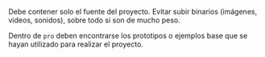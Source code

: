 Debe contener solo el fuente del proyecto. Evitar subir binarios (imágenes, videos, sonidos), sobre todo si son de mucho peso.

Dentro de `pro` deben encontrarse los prototipos o ejemplos base que se hayan utilizado para realizar el proyecto. 